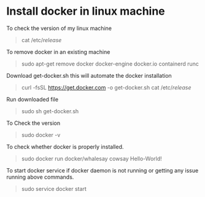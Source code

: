 # Install docker in linux machine

To check the version of my linux machine

> cat /etc/*release*

To remove docker in an existing machine

> sudo apt-get remove docker docker-engine docker.io containerd runc 

Download get-docker.sh this will automate the docker installation

> curl -fsSL https://get.docker.com -o get-docker.sh
cat /etc/*release*

Run downloaded file

> sudo sh get-docker.sh

To Check the version

> sudo docker -v

To check whether docker is properly installed.

> sudo docker run docker/whalesay cowsay Hello-World!

To start docker service if docker daemon is not running or getting any issue running above commands.

> sudo service docker start